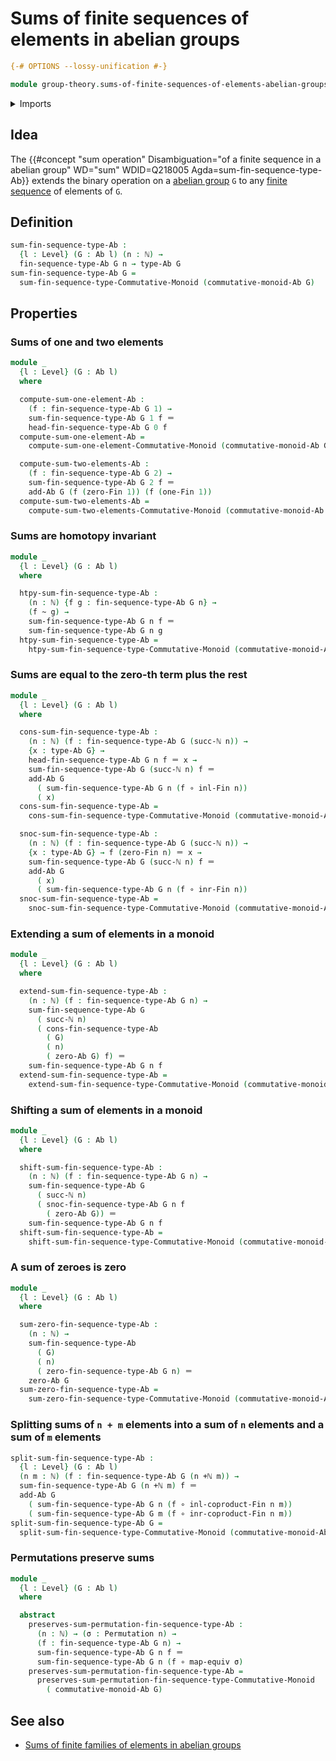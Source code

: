# Sums of finite sequences of elements in abelian groups

```agda
{-# OPTIONS --lossy-unification #-}

module group-theory.sums-of-finite-sequences-of-elements-abelian-groups where
```

<details><summary>Imports</summary>

```agda
open import elementary-number-theory.addition-natural-numbers
open import elementary-number-theory.natural-numbers

open import finite-group-theory.permutations-standard-finite-types

open import foundation.action-on-identifications-functions
open import foundation.coproduct-types
open import foundation.dependent-pair-types
open import foundation.equivalences
open import foundation.function-types
open import foundation.homotopies
open import foundation.identity-types
open import foundation.universe-levels

open import group-theory.abelian-groups
open import group-theory.commutative-monoids
open import group-theory.sums-of-finite-sequences-of-elements-commutative-monoids
open import group-theory.sums-of-finite-sequences-of-elements-commutative-semigroups

open import linear-algebra.finite-sequences-in-abelian-groups
open import linear-algebra.finite-sequences-in-commutative-monoids

open import univalent-combinatorics.coproduct-types
open import univalent-combinatorics.standard-finite-types
```

</details>

## Idea

The
{{#concept "sum operation" Disambiguation="of a finite sequence in a abelian group" WD="sum" WDID=Q218005 Agda=sum-fin-sequence-type-Ab}}
extends the binary operation on a
[abelian group](group-theory.commutative-monoids.md) `G` to any
[finite sequence](lists.finite-sequences.md) of elements of `G`.

## Definition

```agda
sum-fin-sequence-type-Ab :
  {l : Level} (G : Ab l) (n : ℕ) →
  fin-sequence-type-Ab G n → type-Ab G
sum-fin-sequence-type-Ab G =
  sum-fin-sequence-type-Commutative-Monoid (commutative-monoid-Ab G)
```

## Properties

### Sums of one and two elements

```agda
module _
  {l : Level} (G : Ab l)
  where

  compute-sum-one-element-Ab :
    (f : fin-sequence-type-Ab G 1) →
    sum-fin-sequence-type-Ab G 1 f ＝
    head-fin-sequence-type-Ab G 0 f
  compute-sum-one-element-Ab =
    compute-sum-one-element-Commutative-Monoid (commutative-monoid-Ab G)

  compute-sum-two-elements-Ab :
    (f : fin-sequence-type-Ab G 2) →
    sum-fin-sequence-type-Ab G 2 f ＝
    add-Ab G (f (zero-Fin 1)) (f (one-Fin 1))
  compute-sum-two-elements-Ab =
    compute-sum-two-elements-Commutative-Monoid (commutative-monoid-Ab G)
```

### Sums are homotopy invariant

```agda
module _
  {l : Level} (G : Ab l)
  where

  htpy-sum-fin-sequence-type-Ab :
    (n : ℕ) {f g : fin-sequence-type-Ab G n} →
    (f ~ g) →
    sum-fin-sequence-type-Ab G n f ＝
    sum-fin-sequence-type-Ab G n g
  htpy-sum-fin-sequence-type-Ab =
    htpy-sum-fin-sequence-type-Commutative-Monoid (commutative-monoid-Ab G)
```

### Sums are equal to the zero-th term plus the rest

```agda
module _
  {l : Level} (G : Ab l)
  where

  cons-sum-fin-sequence-type-Ab :
    (n : ℕ) (f : fin-sequence-type-Ab G (succ-ℕ n)) →
    {x : type-Ab G} →
    head-fin-sequence-type-Ab G n f ＝ x →
    sum-fin-sequence-type-Ab G (succ-ℕ n) f ＝
    add-Ab G
      ( sum-fin-sequence-type-Ab G n (f ∘ inl-Fin n))
      ( x)
  cons-sum-fin-sequence-type-Ab =
    cons-sum-fin-sequence-type-Commutative-Monoid (commutative-monoid-Ab G)

  snoc-sum-fin-sequence-type-Ab :
    (n : ℕ) (f : fin-sequence-type-Ab G (succ-ℕ n)) →
    {x : type-Ab G} → f (zero-Fin n) ＝ x →
    sum-fin-sequence-type-Ab G (succ-ℕ n) f ＝
    add-Ab G
      ( x)
      ( sum-fin-sequence-type-Ab G n (f ∘ inr-Fin n))
  snoc-sum-fin-sequence-type-Ab =
    snoc-sum-fin-sequence-type-Commutative-Monoid (commutative-monoid-Ab G)
```

### Extending a sum of elements in a monoid

```agda
module _
  {l : Level} (G : Ab l)
  where

  extend-sum-fin-sequence-type-Ab :
    (n : ℕ) (f : fin-sequence-type-Ab G n) →
    sum-fin-sequence-type-Ab G
      ( succ-ℕ n)
      ( cons-fin-sequence-type-Ab
        ( G)
        ( n)
        ( zero-Ab G) f) ＝
    sum-fin-sequence-type-Ab G n f
  extend-sum-fin-sequence-type-Ab =
    extend-sum-fin-sequence-type-Commutative-Monoid (commutative-monoid-Ab G)
```

### Shifting a sum of elements in a monoid

```agda
module _
  {l : Level} (G : Ab l)
  where

  shift-sum-fin-sequence-type-Ab :
    (n : ℕ) (f : fin-sequence-type-Ab G n) →
    sum-fin-sequence-type-Ab G
      ( succ-ℕ n)
      ( snoc-fin-sequence-type-Ab G n f
        ( zero-Ab G)) ＝
    sum-fin-sequence-type-Ab G n f
  shift-sum-fin-sequence-type-Ab =
    shift-sum-fin-sequence-type-Commutative-Monoid (commutative-monoid-Ab G)
```

### A sum of zeroes is zero

```agda
module _
  {l : Level} (G : Ab l)
  where

  sum-zero-fin-sequence-type-Ab :
    (n : ℕ) →
    sum-fin-sequence-type-Ab
      ( G)
      ( n)
      ( zero-fin-sequence-type-Ab G n) ＝
    zero-Ab G
  sum-zero-fin-sequence-type-Ab =
    sum-zero-fin-sequence-type-Commutative-Monoid (commutative-monoid-Ab G)
```

### Splitting sums of `n + m` elements into a sum of `n` elements and a sum of `m` elements

```agda
split-sum-fin-sequence-type-Ab :
  {l : Level} (G : Ab l)
  (n m : ℕ) (f : fin-sequence-type-Ab G (n +ℕ m)) →
  sum-fin-sequence-type-Ab G (n +ℕ m) f ＝
  add-Ab G
    ( sum-fin-sequence-type-Ab G n (f ∘ inl-coproduct-Fin n m))
    ( sum-fin-sequence-type-Ab G m (f ∘ inr-coproduct-Fin n m))
split-sum-fin-sequence-type-Ab G =
  split-sum-fin-sequence-type-Commutative-Monoid (commutative-monoid-Ab G)
```

### Permutations preserve sums

```agda
module _
  {l : Level} (G : Ab l)
  where

  abstract
    preserves-sum-permutation-fin-sequence-type-Ab :
      (n : ℕ) → (σ : Permutation n) →
      (f : fin-sequence-type-Ab G n) →
      sum-fin-sequence-type-Ab G n f ＝
      sum-fin-sequence-type-Ab G n (f ∘ map-equiv σ)
    preserves-sum-permutation-fin-sequence-type-Ab =
      preserves-sum-permutation-fin-sequence-type-Commutative-Monoid
        ( commutative-monoid-Ab G)
```

## See also

- [Sums of finite families of elements in abelian groups](group-theory.sums-of-finite-families-of-elements-commutative-monoids.md)
